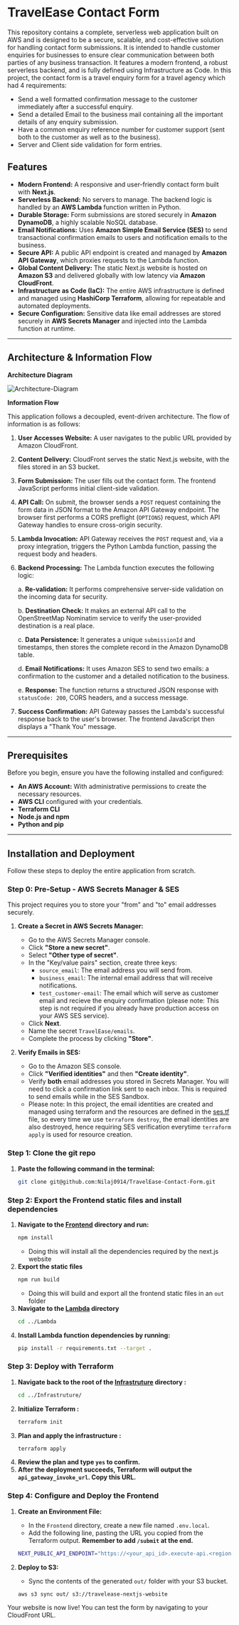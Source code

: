 # TravelEase Contact Form

This repository contains a complete, serverless web application built on AWS and is designed to be a secure, scalable, and cost-effective solution for handling contact form submissions. It is intended to handle customer enquiries for businesses to ensure clear communication between both parties of any business transaction. It features a modern frontend, a robust serverless backend, and is fully defined using Infrastructure as Code. In this project, the contact form is a travel enquiry form for a travel agency which had 4 requirements:

- Send a well formatted confirmation message to the customer immediately after a successful enquiry.
- Send a detailed Email to the business mail containing all the important details of any enquiry submission.
- Have a common enquiry reference number for customer support (sent both to the customer as well as to the business).
- Server and Client side validation for form entries.

## Features

- **Modern Frontend:** A responsive and user-friendly contact form built with **Next.js**.
- **Serverless Backend:** No servers to manage. The backend logic is handled by an **AWS Lambda** function written in Python.
- **Durable Storage:** Form submissions are stored securely in **Amazon DynamoDB**, a highly scalable NoSQL database.
- **Email Notifications:** Uses **Amazon Simple Email Service (SES)** to send transactional confirmation emails to users and notification emails to the business.
- **Secure API:** A public API endpoint is created and managed by **Amazon API Gateway**, which proxies requests to the Lambda function.
- **Global Content Delivery:** The static Next.js website is hosted on **Amazon S3** and delivered globally with low latency via **Amazon CloudFront**.
- **Infrastructure as Code (IaC):** The entire AWS infrastructure is defined and managed using **HashiCorp Terraform**, allowing for repeatable and automated deployments.
- **Secure Configuration:** Sensitive data like email addresses are stored securely in **AWS Secrets Manager** and injected into the Lambda function at runtime.

---

## Architecture & Information Flow
**Architecture Diagram**

![Architecture-Diagram](Frontend/public/architecture.png)

**Information Flow**

This application follows a decoupled, event-driven architecture. The flow of information is as follows:

1.  **User Accesses Website:** A user navigates to the public URL provided by Amazon CloudFront.
2.  **Content Delivery:** CloudFront serves the static Next.js website, with the files stored in an S3 bucket.
3.  **Form Submission:** The user fills out the contact form. The frontend JavaScript performs initial client-side validation.
4.  **API Call:** On submit, the browser sends a `POST` request containing the form data in JSON format to the Amazon API Gateway endpoint. The browser first performs a CORS preflight (`OPTIONS`) request, which API Gateway handles to ensure cross-origin security.
5.  **Lambda Invocation:** API Gateway receives the `POST` request and, via a proxy integration, triggers the Python Lambda function, passing the request body and headers.
6.  **Backend Processing:** The Lambda function executes the following logic:
   
    a.  **Re-validation:** It performs comprehensive server-side validation on the incoming data for security.
    
    b.  **Destination Check:** It makes an external API call to the OpenStreetMap Nominatim service to verify the user-provided destination is a real place.
    
    c.  **Data Persistence:** It generates a unique `submissionId` and timestamps, then stores the complete record in the Amazon DynamoDB table.
    
    d.  **Email Notifications:** It uses Amazon SES to send two emails: a confirmation to the customer and a detailed notification to the business.
    
    e.  **Response:** The function returns a structured JSON response with `statusCode: 200`, CORS headers, and a success message.
7.  **Success Confirmation:** API Gateway passes the Lambda's successful response back to the user's browser. The frontend JavaScript then displays a "Thank You" message.

---

## Prerequisites

Before you begin, ensure you have the following installed and configured:

-   **An AWS Account:** With administrative permissions to create the necessary resources.
-   **AWS CLI** configured with your credentials.
-   **Terraform CLI** 
-   **Node.js and npm** 
-   **Python and pip** 

---

## Installation and Deployment

Follow these steps to deploy the entire application from scratch.

### Step 0: Pre-Setup - AWS Secrets Manager & SES

This project requires you to store your "from" and "to" email addresses securely.

1.  **Create a Secret in AWS Secrets Manager:**
    -   Go to the AWS Secrets Manager console.
    -   Click **"Store a new secret"**.
    -   Select **"Other type of secret"**.
    -   In the "Key/value pairs" section, create three keys:
        -   `source_email`: The email address you will send from.
        -   `business_email`: The internal email address that will receive notifications.
        - `test_customer-email`: The email which will serve as customer email and recieve the enquiry confirmation (please note: This step is not required if you already have production access on your AWS SES service).
    -   Click **Next**.
    -   Name the secret `TravelEase/emails`.
    -   Complete the process by clicking **"Store"**.

2.  **Verify Emails in SES:**
    -   Go to the Amazon SES console.
    -   Click **"Verified identities"** and then **"Create identity"**.
    -   Verify **both** email addresses you stored in Secrets Manager. You will need to click a confirmation link sent to each inbox. This is required to send emails while in the SES Sandbox.
    - Please note: In this project, the email identities are created and managed using terraform and the resources are defined in the [ses.tf](Infrastruture/ses.tf) file, so every time we use `terraform destroy`, the email identities are also destroyed, hence requiring SES verification everytime `terraform apply` is used for resource creation.

### Step 1: Clone the git repo

1.  **Paste the following command in the terminal:**
    ```bash
    git clone git@github.com:Nilaj0914/TravelEase-Contact-Form.git
    ```
### Step 2: Export the Frontend static files and install dependencies

1.  **Navigate to the [Frontend](Frontend) directory and run:**
    ```bash
    npm install
    ```
    -   Doing this will install all the dependencies required by the next.js website
2. **Export the static files**
    ```bash
    npm run build
    ```
    - Doing this will build and export all the frontend static files in an ```out``` folder
3. **Navigate to the [Lambda](Lambda) directory**
   ```bash
   cd ../Lambda
   ```
4. **Install Lambda function dependencies by running:**
   ```bash
   pip install -r requirements.txt --target .
   ```
### Step 3: Deploy with Terraform

1.  **Navigate back to the root of the [Infrastruture](Infrastructure) directory :**
    ```bash
    cd ../Infrastruture/
    ```
2.  **Initialize Terraform :**
    ```bash
    terraform init
    ```
3.  **Plan and apply the infrastructure :**
    ```bash
    terraform apply
    ```
4.  **Review the plan and type `yes` to confirm.**
5.  **After the deployment succeeds, Terraform will output the `api_gateway_invoke_url`. Copy this URL.**

### Step 4: Configure and Deploy the Frontend

1.  **Create an Environment File:**
    -   In the `Frontend` directory, create a new file named `.env.local`.
    -   Add the following line, pasting the URL you copied from the Terraform output. **Remember to add `/submit` at the end.**
    ```bash
    NEXT_PUBLIC_API_ENDPOINT="https://<your_api_id>.execute-api.<region>.amazonaws.com/prod/submit"
    ```

2.  **Deploy to S3:**
    -   Sync the contents of the generated `out/` folder with your S3 bucket.
    ```bash
    aws s3 sync out/ s3://travelease-nextjs-website
    ```

Your website is now live! You can test the form by navigating to your CloudFront URL.